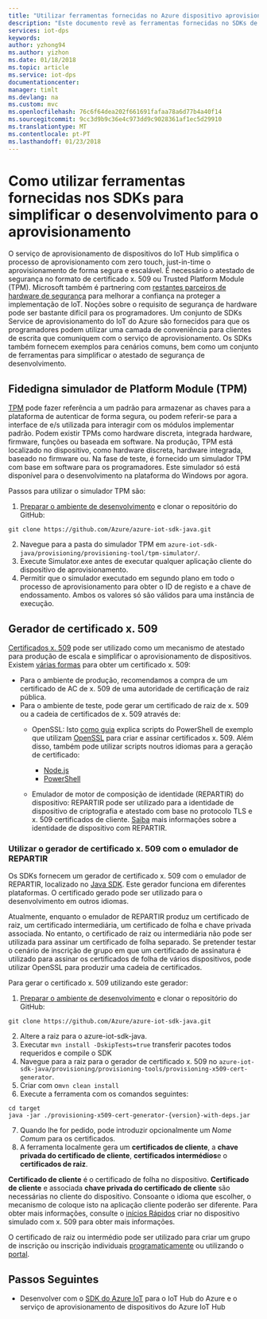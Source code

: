 ```yaml
---
title: "Utilizar ferramentas fornecidas no Azure dispositivo aprovisionamento serviço SDKs do IoT Hub para simplificar o desenvolvimento"
description: "Este documento revê as ferramentas fornecidas no SDKs de serviço aprovisionamento a dispositivo do Azure IoT Hub para o desenvolvimento"
services: iot-dps
keywords: 
author: yzhong94
ms.author: yizhon
ms.date: 01/18/2018
ms.topic: article
ms.service: iot-dps
documentationcenter: 
manager: timlt
ms.devlang: na
ms.custom: mvc
ms.openlocfilehash: 76c6f64dea202f661691fafaa78a6d77b4a40f14
ms.sourcegitcommit: 9cc3d9b9c36e4c973dd9c9028361af1ec5d29910
ms.translationtype: MT
ms.contentlocale: pt-PT
ms.lasthandoff: 01/23/2018
---
```

# <a name="how-to-use-tools-provided-in-the-sdks-to-simplify-development-for-provisioning"></a>Como utilizar ferramentas fornecidas nos SDKs para simplificar o desenvolvimento para o aprovisionamento
O serviço de aprovisionamento de dispositivos do IoT Hub simplifica o processo de aprovisionamento com zero touch, just-in-time o aprovisionamento de forma segura e escalável.  É necessário o atestado de segurança no formato de certificado x. 509 ou Trusted Platform Module (TPM).  Microsoft também é partnering com [restantes parceiros de hardware de segurança](https://azure.microsoft.com/blog/azure-iot-supports-new-security-hardware-to-strengthen-iot-security/) para melhorar a confiança na proteger a implementação de IoT. Noções sobre o requisito de segurança de hardware pode ser bastante difícil para os programadores. Um conjunto de SDKs Service de aprovisionamento do IoT do Azure são fornecidos para que os programadores podem utilizar uma camada de conveniência para clientes de escrita que comuniquem com o serviço de aprovisionamento. Os SDKs também fornecem exemplos para cenários comuns, bem como um conjunto de ferramentas para simplificar o atestado de segurança de desenvolvimento.

## <a name="trusted-platform-module-tpm-simulator"></a>Fidedigna simulador de Platform Module (TPM)
[TPM](https://docs.microsoft.com/azure/iot-dps/concepts-security#trusted-platform-module-tpm) pode fazer referência a um padrão para armazenar as chaves para a plataforma de autenticar de forma segura, ou podem referir-se para a interface de e/s utilizada para interagir com os módulos implementar padrão. Podem existir TPMs como hardware discreta, integrada hardware, firmware, funções ou baseada em software.  Na produção, TPM está localizado no dispositivo, como hardware discreta, hardware integrada, baseado no firmware ou. Na fase de teste, é fornecido um simulador TPM com base em software para os programadores.  Este simulador só está disponível para o desenvolvimento na plataforma do Windows por agora.

Passos para utilizar o simulador TPM são:
1. [Preparar o ambiente de desenvolvimento](https://docs.microsoft.com/azure/iot-dps/quick-enroll-device-x509-java#prepare-the-development-environment) e clonar o repositório do GitHub:
```
git clone https://github.com/Azure/azure-iot-sdk-java.git
```
2. Navegue para a pasta do simulador TPM em ```azure-iot-sdk-java/provisioning/provisioning-tool/tpm-simulator/```.
3. Execute Simulator.exe antes de executar qualquer aplicação cliente do dispositivo de aprovisionamento.
4. Permitir que o simulador executado em segundo plano em todo o processo de aprovisionamento para obter o ID de registo e a chave de endossamento.  Ambos os valores só são válidos para uma instância de execução.

## <a name="x509-certificate-generator"></a>Gerador de certificado x. 509
[Certificados x. 509](https://docs.microsoft.com/azure/iot-dps/concepts-security#x509-certificates) pode ser utilizado como um mecanismo de atestado para produção de escala e simplificar o aprovisionamento de dispositivos.  Existem [várias formas](https://docs.microsoft.com/azure/iot-hub/iot-hub-x509ca-overview#how-to-get-an-x509-ca-certificate) para obter um certificado x. 509:
* Para o ambiente de produção, recomendamos a compra de um certificado de AC de x. 509 de uma autoridade de certificação de raiz pública.
* Para o ambiente de teste, pode gerar um certificado de raiz de x. 509 ou a cadeia de certificados de x. 509 através de:
    * OpenSSL: Isto [como guia](https://docs.microsoft.com/azure/iot-hub/iot-hub-security-x509-create-certificates) explica scripts do PowerShell de exemplo que utilizam [OpenSSL](https://www.openssl.org/) para criar e assinar certificados x. 509.  Além disso, também pode utilizar scripts noutros idiomas para a geração de certificado:
        * [Node.js](https://github.com/Azure/azure-iot-sdk-node/tree/master/provisioning/tools)
        * [PowerShell](https://github.com/Azure/azure-iot-sdk-c/blob/master/tools/CACertificates/CACertificateOverview.md)
        
    * Emulador de motor de composição de identidade (REPARTIR) do dispositivo: REPARTIR pode ser utilizado para a identidade de dispositivo de criptografia e atestado com base no protocolo TLS e x. 509 certificados de cliente.  [Saiba](https://www.microsoft.com/research/publication/device-identity-dice-riot-keys-certificates/) mais informações sobre a identidade de dispositivo com REPARTIR.

### <a name="using-x509-certificate-generator-with-dice-emulator"></a>Utilizar o gerador de certificado x. 509 com o emulador de REPARTIR
Os SDKs fornecem um gerador de certificado x. 509 com o emulador de REPARTIR, localizado no [Java SDK](https://github.com/Azure/azure-iot-sdk-java/tree/master/provisioning/provisioning-tools/provisioning-x509-cert-generator).  Este gerador funciona em diferentes plataformas.  O certificado gerado pode ser utilizado para o desenvolvimento em outros idiomas.

Atualmente, enquanto o emulador de REPARTIR produz um certificado de raiz, um certificado intermediária, um certificado de folha e chave privada associada.  No entanto, o certificado de raiz ou intermediária não pode ser utilizada para assinar um certificado de folha separado.  Se pretender testar o cenário de inscrição de grupo em que um certificado de assinatura é utilizado para assinar os certificados de folha de vários dispositivos, pode utilizar OpenSSL para produzir uma cadeia de certificados.

Para gerar o certificado x. 509 utilizando este gerador:
1. [Preparar o ambiente de desenvolvimento](https://docs.microsoft.com/azure/iot-dps/quick-enroll-device-x509-java#prepare-the-development-environment) e clonar o repositório do GitHub:
```
git clone https://github.com/Azure/azure-iot-sdk-java.git
```
2. Altere a raiz para o azure-iot-sdk-java.
3. Executar ```mvn install -DskipTests=true``` transferir pacotes todos requeridos e compile o SDK
4. Navegue para a raiz para o gerador de certificado x. 509 no ```azure-iot-sdk-java/provisioning/provisioning-tools/provisioning-x509-cert-generator```.
5. Criar com o```mvn clean install```
6. Execute a ferramenta com os comandos seguintes:
```
cd target
java -jar ./provisioning-x509-cert-generator-{version}-with-deps.jar
```
7. Quando lhe for pedido, pode introduzir opcionalmente um _Nome Comum_ para os certificados.
8. A ferramenta localmente gera um **certificados de cliente**, a **chave privada do certificado de cliente**, **certificados intermédios**e o **certificados de raiz**.

**Certificado de cliente** é o certificado de folha no dispositivo.  **Certificado de cliente** e associada **chave privada do certificado de cliente** são necessárias no cliente do dispositivo. Consoante o idioma que escolher, o mecanismo de coloque isto na aplicação cliente poderão ser diferente.  Para obter mais informações, consulte o [inícios Rápidos](https://docs.microsoft.com/azure/iot-dps/quick-create-simulated-device-x509) criar no dispositivo simulado com x. 509 para obter mais informações.

O certificado de raiz ou intermédio pode ser utilizado para criar um grupo de inscrição ou inscrição individuais [programaticamente](https://docs.microsoft.com/azure/iot-dps/how-to-manage-enrollments-sdks) ou utilizando o [portal](https://docs.microsoft.com/azure/iot-dps/how-to-manage-enrollments).

## <a name="next-steps"></a>Passos Seguintes
* Desenvolver com o [SDK do Azure IoT]( https://github.com/Azure/azure-iot-sdks) para o IoT Hub do Azure e o serviço de aprovisionamento de dispositivos do Azure IoT Hub